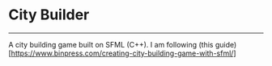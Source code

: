 # City Builder
---
A city building game built on SFML (C++). I am following (this guide)[https://www.binpress.com/creating-city-building-game-with-sfml/]

